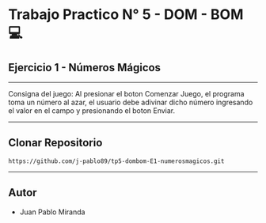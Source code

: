 # Trabajo Practico N° 5 - DOM - BOM 💻
## Ejercicio 1 - Números Mágicos
___

Consigna del juego: Al presionar el boton Comenzar Juego, el programa toma un número al azar, el usuario debe adivinar dicho número ingresando el valor en el campo y presionando el boton Enviar. 



___
## Clonar Repositorio

```
https://github.com/j-pablo89/tp5-dombom-E1-numerosmagicos.git
```
___

## Autor
- Juan Pablo Miranda